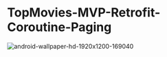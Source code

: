 # TopMovies-MVP-Retrofit-Coroutine-Paging

![android-wallpaper-hd-1920x1200-169040](https://user-images.githubusercontent.com/69297888/167780855-44a605c6-f875-46aa-bdae-26d6aeb3b561.jpg)
